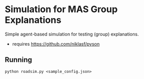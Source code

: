 # Simulation for MAS Group Explanations

Simple agent-based simulation for testing (group) explanations.

- requires https://github.com/niklasf/pyson

## Running 

```python roadsim.py <sample_config.json>```
